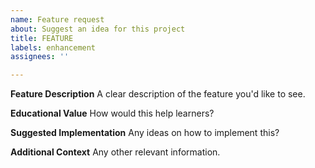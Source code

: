 ```yaml
---
name: Feature request
about: Suggest an idea for this project
title: FEATURE
labels: enhancement
assignees: ''

---
```


**Feature Description**
A clear description of the feature you'd like to see.

**Educational Value**
How would this help learners?

**Suggested Implementation**
Any ideas on how to implement this?

**Additional Context**
Any other relevant information.
